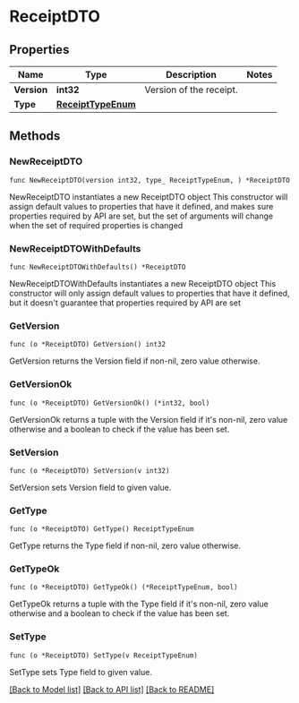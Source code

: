 # ReceiptDTO

## Properties

Name | Type | Description | Notes
------------ | ------------- | ------------- | -------------
**Version** | **int32** | Version of the receipt. | 
**Type** | [**ReceiptTypeEnum**](ReceiptTypeEnum.md) |  | 

## Methods

### NewReceiptDTO

`func NewReceiptDTO(version int32, type_ ReceiptTypeEnum, ) *ReceiptDTO`

NewReceiptDTO instantiates a new ReceiptDTO object
This constructor will assign default values to properties that have it defined,
and makes sure properties required by API are set, but the set of arguments
will change when the set of required properties is changed

### NewReceiptDTOWithDefaults

`func NewReceiptDTOWithDefaults() *ReceiptDTO`

NewReceiptDTOWithDefaults instantiates a new ReceiptDTO object
This constructor will only assign default values to properties that have it defined,
but it doesn't guarantee that properties required by API are set

### GetVersion

`func (o *ReceiptDTO) GetVersion() int32`

GetVersion returns the Version field if non-nil, zero value otherwise.

### GetVersionOk

`func (o *ReceiptDTO) GetVersionOk() (*int32, bool)`

GetVersionOk returns a tuple with the Version field if it's non-nil, zero value otherwise
and a boolean to check if the value has been set.

### SetVersion

`func (o *ReceiptDTO) SetVersion(v int32)`

SetVersion sets Version field to given value.


### GetType

`func (o *ReceiptDTO) GetType() ReceiptTypeEnum`

GetType returns the Type field if non-nil, zero value otherwise.

### GetTypeOk

`func (o *ReceiptDTO) GetTypeOk() (*ReceiptTypeEnum, bool)`

GetTypeOk returns a tuple with the Type field if it's non-nil, zero value otherwise
and a boolean to check if the value has been set.

### SetType

`func (o *ReceiptDTO) SetType(v ReceiptTypeEnum)`

SetType sets Type field to given value.



[[Back to Model list]](../README.md#documentation-for-models) [[Back to API list]](../README.md#documentation-for-api-endpoints) [[Back to README]](../README.md)


